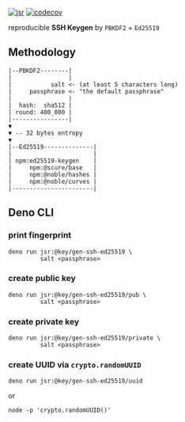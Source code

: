 [![jsr](https://jsr.io/badges/@key/gen-ssh-ed25519)](https://jsr.io/@key/gen-ssh-ed25519)
[![codecov](https://codecov.io/gh/imcotton/at-key-gen-ssh-ed25519/graph/badge.svg)](https://codecov.io/gh/imcotton/at-key-gen-ssh-ed25519)

reproducible **SSH Keygen** by `PBKDF2` + `Ed25519`





## Methodology

```
|--PBKDF2--------|
|                |
|           salt <- (at least 5 characters long)
|     passphrase <- "the default passphrase"
|                |
|  hash:  sha512 |
| round: 400_000 |
|----------------|
▼
▼ -- 32 bytes entropy
▼
|--Ed25519--------------|
|                       |
| npm:ed25519-keygen    |
|     npm:@scure/base   |
|     npm:@noble/hashes |
|     npm:@noble/curves |
|-----------------------|
```





## Deno CLI

### print fingerprint

    deno run jsr:@key/gen-ssh-ed25519 \
             salt <passphrase>

### create public key

    deno run jsr:@key/gen-ssh-ed25519/pub \
             salt <passphrase>

### create private key

    deno run jsr:@key/gen-ssh-ed25519/private \
             salt <passphrase>

### create **UUID** via `crypto.randomUUID`

    deno run jsr:@key/gen-ssh-ed25519/uuid

or

    node -p 'crypto.randomUUID()'

